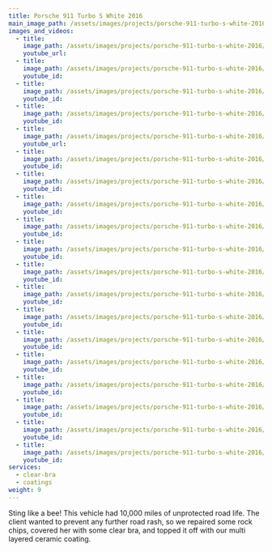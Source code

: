 ```yaml
---
title: Porsche 911 Turbo S White 2016
main_image_path: /assets/images/projects/porsche-911-turbo-s-white-2016/880x0_p1a4s35l7it4tr5qqbrp171rql4.jpg
images_and_videos:
  - title:
    image_path: /assets/images/projects/porsche-911-turbo-s-white-2016/880x0_p1a4s35l7i1l5c1i9j1rpgi1a15ao7.jpg
    youtube_url:
  - title:
    image_path: /assets/images/projects/porsche-911-turbo-s-white-2016/880x0_p1a4s35l7i1lvedj9n6o6qu1ggbe.jpg
    youtube_id:
  - title:
    image_path: /assets/images/projects/porsche-911-turbo-s-white-2016/880x0_p1a4s35l7i6vrq05as41oejk5ia.jpg
    youtube_id:
  - title:
    image_path: /assets/images/projects/porsche-911-turbo-s-white-2016/880x0_p1a4s35l7ial3vdk1v334k4110q5.jpg
    youtube_id:
  - title:
    image_path: /assets/images/projects/porsche-911-turbo-s-white-2016/880x0_p1a4s35l7icv1qqe77c1i86akrg.jpg
    youtube_url:
  - title:
    image_path: /assets/images/projects/porsche-911-turbo-s-white-2016/880x0_p1a4s35l7in7a10u21iil9e1uond.jpg
    youtube_id:
  - title:
    image_path: /assets/images/projects/porsche-911-turbo-s-white-2016/880x0_p1a4s35l7ineb1gho1uegq8t142r6.jpg
    youtube_id:
  - title:
    image_path: /assets/images/projects/porsche-911-turbo-s-white-2016/880x0_p1a4s35l7ip8tp3rcb69nl18ub9.jpg
    youtube_id:
  - title:
    image_path: /assets/images/projects/porsche-911-turbo-s-white-2016/880x0_p1a4s35l7iptmfda1n7u107am8c8.jpg
    youtube_id:
  - title:
    image_path: /assets/images/projects/porsche-911-turbo-s-white-2016/880x0_p1a4s35l7ivlj2k7vme2ve77ic.jpg
    youtube_id:
  - title:
    image_path: /assets/images/projects/porsche-911-turbo-s-white-2016/880x0_p1a4s35l796qd4iogkn1rti1rd33.jpg
    youtube_id:
  - title:
    image_path: /assets/images/projects/porsche-911-turbo-s-white-2016/20150817_144617.jpg
    youtube_id:
  - title:
    image_path: /assets/images/projects/porsche-911-turbo-s-white-2016/20150819_140845.jpg
    youtube_id:
  - title:
    image_path: /assets/images/projects/porsche-911-turbo-s-white-2016/20150819_154250.jpg
    youtube_id:
  - title:
    image_path: /assets/images/projects/porsche-911-turbo-s-white-2016/20150819_154313.jpg
    youtube_id:
  - title:
    image_path: /assets/images/projects/porsche-911-turbo-s-white-2016/20150819_154324.jpg
    youtube_id:
  - title:
    image_path: /assets/images/projects/porsche-911-turbo-s-white-2016/20150819_154338.jpg
    youtube_id:
  - title:
    image_path: /assets/images/projects/porsche-911-turbo-s-white-2016/20150819_154353.jpg
    youtube_id:
  - title:
    image_path: /assets/images/projects/porsche-911-turbo-s-white-2016/20150819_154410.jpg
    youtube_id:
services:
  - clear-bra
  - coatings
weight: 9
---
```

Sting like a bee! This vehicle had 10,000 miles of unprotected road life. The client wanted to prevent any further road rash, so we repaired some rock chips, covered her with some clear bra, and topped it off with our multi layered ceramic coating.
